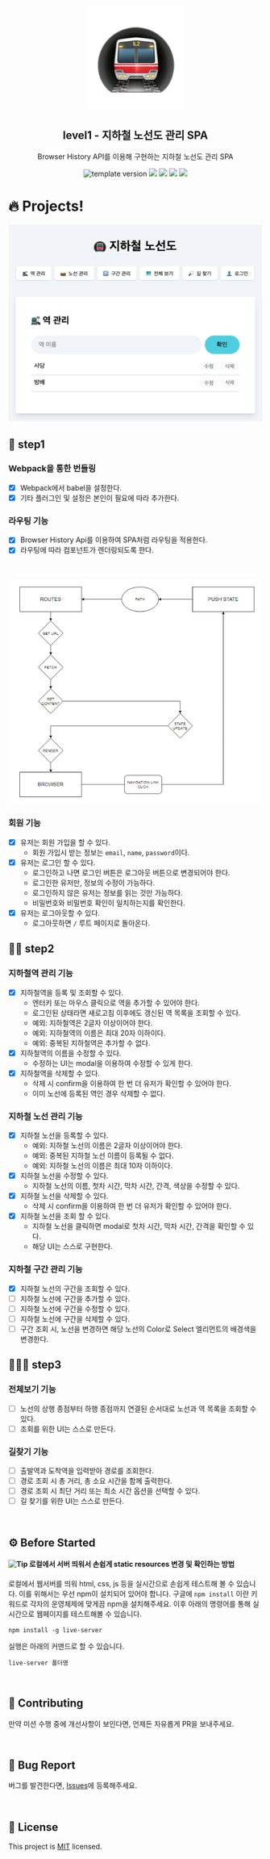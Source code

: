 <p align="middle" >
  <img width="200px;" src="./src/images/subway_emoji.png"/>
</p>
<h2 align="middle">level1 - 지하철 노선도 관리 SPA</h2>
<p align="middle">Browser History API를 이용해 구현하는 지하철 노선도 관리 SPA</p>
<p align="middle">
  <img src="https://img.shields.io/badge/version-1.0.0-blue?style=flat-square" alt="template version"/>
  <img src="https://img.shields.io/badge/language-html-red.svg?style=flat-square"/>
  <img src="https://img.shields.io/badge/language-css-blue.svg?style=flat-square"/>
  <img src="https://img.shields.io/badge/language-js-yellow.svg?style=flat-square"/>
  <img src="https://img.shields.io/badge/license-MIT-brightgreen.svg?style=flat-square"/>
</p>

# 🔥 Projects!

<p align="middle">
  <img src="./images/readme/subway_app_preview.png">
</p>

## 🎯 step1

### Webpack을 통한 번들링

- [x] Webpack에서 babel을 설정한다.
- [x] 기타 플러그인 및 설정은 본인이 필요에 따라 추가한다.

### 라우팅 기능

- [x] Browser History Api를 이용하여 SPA처럼 라우팅을 적용한다.
- [x] 라우팅에 따라 컴포넌트가 렌더링되도록 한다.

<br><br>
<img src="./images/readme/subway_routing.png">

### 회원 기능

- [x] 유저는 회원 가입을 할 수 있다.
  - 회원 가입시 받는 정보는 `email`, `name`, `password`이다.
- [x] 유저는 로그인 할 수 있다.
  - 로그인하고 나면 로그인 버튼은 로그아웃 버튼으로 변경되어야 한다.
  - 로그인한 유저만, 정보의 수정이 가능하다.
  - 로그인하지 않은 유저는 정보를 읽는 것만 가능하다.
  - 비밀번호와 비밀번호 확인이 일치하는지를 확인한다.
- [x] 유저는 로그아웃할 수 있다.
  - 로그아웃하면 `/` 루트 페이지로 돌아온다.

## 🎯🎯 step2

### 지하철역 관리 기능

- [x] 지하철역을 등록 및 조회할 수 있다.
  - 엔터키 또는 마우스 클릭으로 역을 추가할 수 있어야 한다.
  - 로그인된 상태라면 새로고침 이후에도 갱신된 역 목록을 조회할 수 있다.
  - 예외: 지하철역은 2글자 이상이어야 한다.
  - 예외: 지하철역의 이름은 최대 20자 이하이다.
  - 예외: 중복된 지하철역은 추가할 수 없다.
- [x] 지하철역의 이름을 수정할 수 있다.
  - 수정하는 UI는 modal을 이용하여 수정할 수 있게 한다.
- [x] 지하철역을 삭제할 수 있다.
  - 삭제 시 confirm을 이용하여 한 번 더 유저가 확인할 수 있어야 한다.
  - 이미 노선에 등록된 역인 경우 삭제할 수 없다.

### 지하철 노선 관리 기능

- [x] 지하철 노선을 등록할 수 있다.
  - 예외: 지하철 노선의 이름은 2글자 이상이어야 한다.
  - 예외: 중복된 지하철 노선 이름이 등록될 수 없다.
  - 예외: 지하철 노선의 이름은 최대 10자 이하이다.
- [x] 지하철 노선을 수정할 수 있다.
  - 지하철 노선의 이름, 첫차 시간, 막차 시간, 간격, 색상을 수정할 수 있다.
- [x] 지하철 노선을 삭제할 수 있다.
  - 삭제 시 confirm을 이용하여 한 번 더 유저가 확인할 수 있어야 한다.
- [x] 지하철 노선을 조회 할 수 있다.
  - 지하철 노선을 클릭하면 modal로 첫차 시간, 막차 시간, 간격을 확인할 수 있다.
  - 해당 UI는 스스로 구현한다.

### 지하철 구간 관리 기능

- [x] 지하철 노선의 구간을 조회할 수 있다.
- [ ] 지하철 노선에 구간을 추가할 수 있다.
- [ ] 지하철 노선에 구간을 수정할 수 있다.
- [ ] 지하철 노선에 구간을 삭제할 수 있다.
- [ ] 구간 조회 시, 노선을 변경하면 해당 노선의 Color로 Select 엘리먼트의 배경색을 변경한다.

## 🎯🎯🎯 step3

### 전체보기 기능

- [ ] 노선의 상행 종점부터 하행 종점까지 연결된 순서대로 노선과 역 목록을 조회할 수 있다.
- [ ] 조회를 위한 UI는 스스로 만든다.

### 길찾기 기능

- [ ] 출발역과 도착역을 입력받아 경로를 조회한다.
- [ ] 경로 조회 시 총 거리, 총 소요 시간을 함께 출력한다.
- [ ] 경로 조회 시 최단 거리 또는 최소 시간 옵션을 선택할 수 있다.
- [ ] 길 찾기를 위한 UI는 스스로 만든다.

<br>

## ⚙️ Before Started

#### <img alt="Tip" src="https://img.shields.io/static/v1.svg?label=&message=Tip&style=flat-square&color=673ab8"> 로컬에서 서버 띄워서 손쉽게 static resources 변경 및 확인하는 방법

로컬에서 웹서버를 띄워 html, css, js 등을 실시간으로 손쉽게 테스트해 볼 수 있습니다. 이를 위해서는 우선 npm이 설치되어 있어야 합니다. 구글에 `npm install` 이란 키워드로 각자의 운영체제에 맞게끔 npm을 설치해주세요. 이후 아래의 명령어를 통해 실시간으로 웹페이지를 테스트해볼 수 있습니다.

```
npm install -g live-server
```

실행은 아래의 커맨드로 할 수 있습니다.

```
live-server 폴더명
```

<br>

## 👏 Contributing

만약 미션 수행 중에 개선사항이 보인다면, 언제든 자유롭게 PR을 보내주세요.

<br>

## 🐞 Bug Report

버그를 발견한다면, [Issues](https://github.com/woowacourse/javascript-subway/issues)에 등록해주세요.

<br>

## 📝 License

This project is [MIT](https://github.com/woowacourse/javascript-subway/blob/main/LICENSE) licensed.
